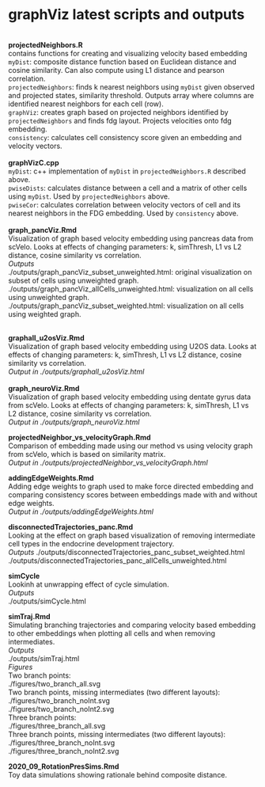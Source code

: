 # graphViz latest scripts and outputs
\
**projectedNeighbors.R**  \
contains functions for creating and visualizing velocity based embedding  \
`myDist`: composite distance function based on Euclidean distance and cosine similarity. Can also compute using L1 distance and pearson correlation.  \
`projectedNeighbors`: finds k nearest neighbors using `myDist` given observed and projected states, similarity threshold. Outputs array where columns are identified nearest neighbors for each cell (row).  \
`graphViz`: creates graph based on projected neighbors identified by `projectedNeighbors` and finds fdg layout. Projects velocities onto fdg embedding.   \
`consistency`: calculates cell consistency score given an embedding and velocity vectors.  \
\
**graphVizC.cpp**  
`myDist`: c++ implementation of `myDist` in `projectedNeighbors.R` described above.  
`pwiseDists`: calculates distance between a cell and a matrix of other cells using `myDist`. Used by `projectedNeighbors` above.  
`pwiseCor`: calculates correlation between velocity vectors of cell and its nearest neighbors in the FDG embedding. Used by `consistency` above.  
\
**graph_pancViz.Rmd**  \
Visualization of graph based velocity embedding using pancreas data from scVelo. Looks at effects of changing parameters: k, simThresh, L1 vs L2 distance, cosine similarity vs correlation.\
*Outputs*  
./outputs/graph_pancViz_subset_unweighted.html: original visualization on subset of cells using unweighted graph.  
./outputs/graph_pancViz_allCells_unweighted.html: visualization on all cells using unweighted graph.  
./outputs/graph_pancViz_subset_weighted.html: visualization on all cells using weighted graph.  

\
**graphall_u2osViz.Rmd**  \
Visualization of graph based velocity embedding using U2OS data. Looks at effects of changing parameters: k, simThresh, L1 vs L2 distance, cosine similarity vs correlation.\
*Output in ./outputs/graphall_u2osViz.html*\
\
**graph_neuroViz.Rmd**  
Visualization of graph based velocity embedding using dentate gyrus data from scVelo. Looks at effects of changing parameters: k, simThresh, L1 vs L2 distance, cosine similarity vs correlation.\
*Output in ./outputs/graph_neuroViz.html*  

**projectedNeighbor_vs_velocityGraph.Rmd**  
Comparison of embedding made using our method vs using velocity graph from scVelo, which is based on similarity matrix.  
*Output in ./outputs/projectedNeighbor_vs_velocityGraph.html*   

**addingEdgeWeights.Rmd**  
Adding edge weights to graph used to make force directed embedding and comparing consistency scores between embeddings made with and without edge weights.  
*Output in ./outputs/addingEdgeWeights.html*  

**disconnectedTrajectories_panc.Rmd**  
Looking at the effect on graph based visualization of removing intermediate cell types in the endocrine development trajectory.  
*Outputs*
./outputs/disconnectedTrajectories_panc_subset_weighted.html  
./outputs/disconnectedTrajectories_panc_allCells_unweighted.html  

**simCycle**  
Lookinh at unwrapping effect of cycle simulation.  
*Outputs*  
./outputs/simCycle.html  

**simTraj.Rmd**  
Simulating branching trajectories and comparing velocity based embedding to other embeddings when plotting all cells and when removing intermediates.  
*Outputs*  
./outputs/simTraj.html  
*Figures*  
Two branch points:  
./figures/two_branch_all.svg  
Two branch points, missing intermediates (two different layouts):  
./figures/two_branch_noInt.svg  
./figures/two_branch_noInt2.svg  
Three branch points:  
./figures/three_branch_all.svg  
Three branch points, missing intermediates (two different layouts):  
./figures/three_branch_noInt.svg  
./figures/three_branch_noInt2.svg

**2020_09_RotationPresSims.Rmd**\
Toy data simulations showing rationale behind composite distance.
